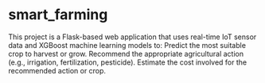 # smart_farming
This project is a Flask-based web application that uses real-time IoT sensor data and XGBoost machine learning models to:  Predict the most suitable crop to harvest or grow.  Recommend the appropriate agricultural action (e.g., irrigation, fertilization, pesticide).  Estimate the cost involved for the recommended action or crop.
